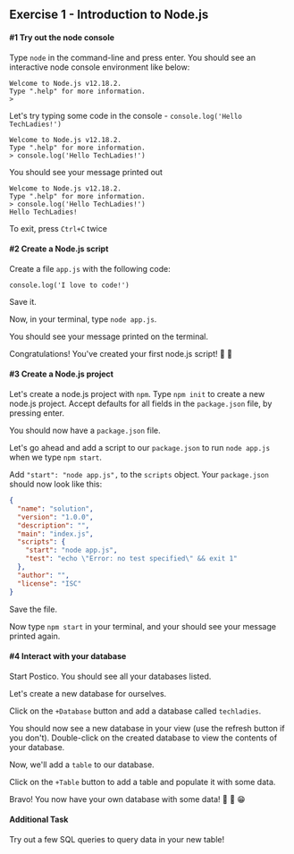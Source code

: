 ## Exercise 1 - Introduction to Node.js

#### #1 Try out the node console

Type `node` in the command-line and press enter. You should see an interactive node console environment like below:

```node
Welcome to Node.js v12.18.2.
Type ".help" for more information.
>
```

Let's try typing some code in the console - `console.log('Hello TechLadies!')`

```node
Welcome to Node.js v12.18.2.
Type ".help" for more information.
> console.log('Hello TechLadies!')
```

You should see your message printed out

```node
Welcome to Node.js v12.18.2.
Type ".help" for more information.
> console.log('Hello TechLadies!')
Hello TechLadies!
```

To exit, press `Ctrl+C` twice

#### #2 Create a Node.js script

Create a file `app.js` with the following code:

```node
console.log('I love to code!')
```

Save it.

Now, in your terminal, type `node app.js`.

You should see your message printed on the terminal.

Congratulations! You've created your first node.js script! :tada: :tada:

#### #3 Create a Node.js project

Let's create a node.js project with `npm`. Type `npm init` to create a new node.js project. Accept defaults for all fields in the `package.json` file, by pressing enter.

You should now have a `package.json` file.

Let's go ahead and add a script to our `package.json` to run `node app.js` when we type `npm start`.

Add `"start": "node app.js",` to the `scripts` object. Your `package.json` should now look like this:

```json
{
  "name": "solution",
  "version": "1.0.0",
  "description": "",
  "main": "index.js",
  "scripts": {
    "start": "node app.js",
    "test": "echo \"Error: no test specified\" && exit 1"
  },
  "author": "",
  "license": "ISC"
}
```

Save the file.

Now type `npm start` in your terminal, and your should see your message printed again.

#### #4 Interact with your database

Start Postico. You should see all your databases listed.

Let's create a new database for ourselves.

Click on the `+Database` button and add a database called `techladies`.

You should now see a new database in your view (use the refresh button if you don't). Double-click on the created database to view the contents of your database.

Now, we'll add a `table` to our database.

Click on the `+Table` button to add a table and populate it with some data.

Bravo! You now have your own database with some data! :tada: :tada: :grin:

#### Additional Task

Try out a few SQL queries to query data in your new table!